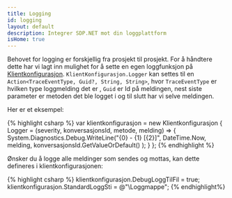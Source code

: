 ```yaml
---
title: Logging
id: logging
layout: default
description: Integrer SDP.NET mot din loggplattform
isHome: true
---
```


Behovet for logging er forskjellig fra prosjekt til prosjekt. For å håndtere dette har vi lagt inn mulighet for å sette en egen loggfunksjon på [Klientkonfigurasjon]({{site.coreUrl}}/#Klientkonfigurasjon). `KlientKonfigurasjon.Logger` kan settes til en `Action<TraceEventType, Guid?, String, String>`, hvor `TraceEventType` er hvilken type loggmelding det er , `Guid` er Id på meldingen, nest siste parameter er metoden det ble logget i og til slutt har vi selve meldingen. 

Her er et eksempel:

{% highlight csharp %}
var klientkonfigurasjon = new Klientkonfigurasjon
{
    Logger = (severity, konversasjonsId, metode, melding) =>
    {
        System.Diagnostics.Debug.WriteLine("{0} - {1} [{2}]", 
        	DateTime.Now, 
        	melding, 
        	konversasjonsId.GetValueOrDefault()
        );
    }
};
{% endhighlight %}

Ønsker du å logge alle meldinger som sendes og mottas, kan dette defineres i klientkonfigurasjonen:

{% highlight csharp %}
klientkonfigurasjon.DebugLoggTilFil = true;
klientkonfigurasjon.StandardLoggSti = @"\Loggmappe";
{% endhighlight%}
